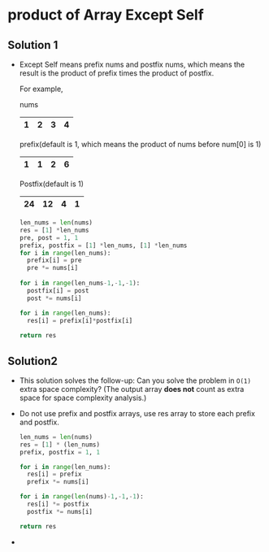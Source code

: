 # product of Array Except Self

## Solution 1

- Except Self means prefix nums and postfix nums, which means the result is the product of prefix times the product of postfix.

  For example,

  nums

  | 1    | 2    | 3    | 4    |
  | ---- | ---- | ---- | ---- |

  prefix(default is 1, which means the product of nums before num[0] is 1)

  | 1    | 1    | 2    | 6    |
  | ---- | ---- | ---- | ---- |

  Postfix(default is 1)

  | 24   | 12   | 4    | 1    |
  | ---- | ---- | ---- | ---- |

  ```python
  len_nums = len(nums)
  res = [1] *len_nums
  pre, post = 1, 1
  prefix, postfix = [1] *len_nums, [1] *len_nums
  for i in range(len_nums):
    prefix[i] = pre
    pre *= nums[i]
    
  for i in range(len_nums-1,-1,-1):
    postfix[i] = post
    post *= nums[i]
  
  for i in range(len_nums):
    res[i] = prefix[i]*postfix[i]
              
  return res
  ```

## Solution2

- This solution solves the follow-up: Can you solve the problem in `O(1)` extra space complexity? (The output array **does not** count as extra space for space complexity analysis.)

- Do not use prefix and postfix arrays, use res array to store each prefix and postfix.

  ```python
  len_nums = len(nums)
  res = [1] * (len_nums)
  prefix, postfix = 1, 1
  
  for i in range(len_nums):
    res[i] = prefix
    prefix *= nums[i]
  
  for i in range(len(nums)-1,-1,-1):
    res[i] *= postfix
    postfix *= nums[i]
  
  return res 
  ```

- 